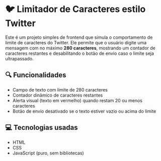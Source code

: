 # 🐦 Limitador de Caracteres estilo Twitter

Este é um projeto simples de frontend que simula o comportamento de limite de caracteres do Twitter. 
Ele permite que o usuário digite uma mensagem com no máximo **280 caracteres**, mostrando um contador de caracteres restantes e desabilitando o botão de envio caso o limite seja ultrapassado.

## 🔍 Funcionalidades

- Campo de texto com limite de 280 caracteres
- Contador dinâmico de caracteres restantes
- Alerta visual (texto em vermelho) quando restam 20 ou menos caracteres
- Botão de envio desativado se o texto estiver vazio ou acima do limite

## 💻 Tecnologias usadas

- HTML
- CSS
- JavaScript (puro, sem bibliotecas)


